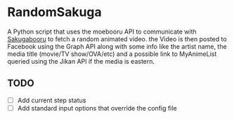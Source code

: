# RandomSakuga
A Python script that uses the moebooru API to communicate with [Sakugabooru](https://www.sakugabooru.com) to fetch a random animated video. the Video is then posted to Facebook using the Graph API along with some info like the artist name, the media title (movie/TV show/OVA/etc) and a possible link to MyAnimeList queried using the Jikan API if the media is eastern.

## TODO
- [ ] Add current step status
- [ ] Add standard input options that override the config file
